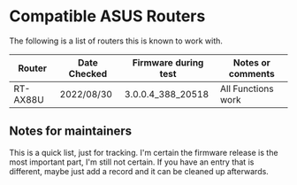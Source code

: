 # Compatible ASUS Routers

The following is a list of routers this is known to work with.

|  Router  | Date Checked | Firmware during test | Notes or comments  |
|----------|--------------|----------------------|--------------------|
| RT-AX88U |  2022/08/30  | 3.0.0.4_388_20518    | All Functions work |


## Notes for maintainers

This is a quick list, just for tracking. I'm certain the firmware release is the most important part, I'm still not certain.
If you have an entry that is different, maybe just add a record and it can be cleaned up afterwards.

